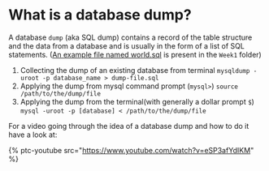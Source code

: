 # What is a database dump?

A database `dump` (aka SQL dump) contains a record of the table structure and the data from a database and is usually in the form of a list of SQL statements. ([An example file named world.sql](https://github.com/pixel2code/databases/blob/master/Week1/world.sql) is present in the `Week1` folder)

1. Collecting the dump of an existing database from terminal `mysqldump -uroot -p database_name > dump-file.sql`
2. Applying the dump from mysql command prompt (`mysql>`) `source /path/to/the/dump/file`
3. Applying the dump from the terminal(with generally a dollar prompt `$`) `mysql -uroot -p [database] < /path/to/the/dump/file`

For a video going through the idea of a database dump and how to do it have a look at:

{% ptc-youtube src="https://www.youtube.com/watch?v=eSP3afYdIKM" %}
